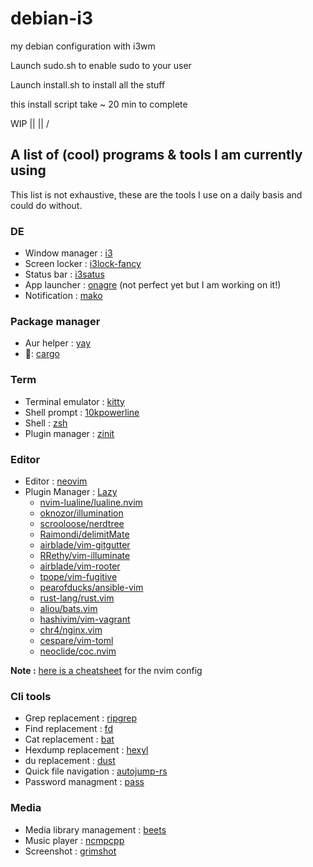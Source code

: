 # debian-i3
my debian configuration with i3wm

Launch sudo.sh to enable sudo to your user

Launch install.sh to install all the stuff

this install script take ~ 20 min to complete

WIP
||
||
\/

## A list of (cool) programs & tools I am currently using   

This list is not exhaustive, these are the tools I use on a daily basis and could do without.

### DE
- Window manager : [i3](https://swaywm.org/)
- Screen locker : [i3lock-fancy](https://github.com/jovanlanik/gtklock)
- Status bar : [i3satus](https://github.com/oknozor/eww)
- App launcher : [onagre](https://github.com/oknozor/onagre) (not perfect yet but I am working on it!)
- Notification : [mako](https://github.com/emersion/mako)

### Package manager
- Aur helper : [yay](https://github.com/Jguer/yay)
- 🦀: [cargo](https://doc.rust-lang.org/cargo/)

### Term
- Terminal emulator : [kitty](https://github.com/jwilm/alacritty)
- Shell prompt : [10kpowerline](https://github.com/starship/starship)
- Shell : [zsh](https://www.zsh.org/)
- Plugin manager : [zinit](https://github.com/zsh-users/antigen)

### Editor
- Editor : [neovim](https://neovim.io/)
- Plugin Manager : [Lazy](https://github.com/junegunn/vim-plug)
    - [nvim-lualine/lualine.nvim](https://github.com/nvim-lualine/lualine)
    - [oknozor/illumination](https://github.com/oknozor/illumination)
    - [scrooloose/nerdtree](https://github.com/scrooloose/nerdtree)
    - [Raimondi/delimitMate](https://github.com/Raimondi/delimitMate)
    - [airblade/vim-gitgutter](https://github.com/airblade/vim-gitgutter)
    - [RRethy/vim-illuminate](https://github.com/RRethy/vim-illuminate)
    - [airblade/vim-rooter](https://github.com/airblade/vim-rooter)
    - [tpope/vim-fugitive](https://github.com/tpope/vim-fugitive)
    - [pearofducks/ansible-vim](https://github.com/pearofducks/ansible-vim)
    - [rust-lang/rust.vim](https://github.com/rust-lang/rust.vim)
    - [aliou/bats.vim](https://github.com/aliou/bats.vim)
    - [hashivim/vim-vagrant](https://github.com/hashivim/vim-vagrant)
    - [chr4/nginx.vim](https://github.com/chr4/nginx.vim)
    - [cespare/vim-toml](https://github.com/cespare/vim-toml)
    - [neoclide/coc.nvim](https://github.com/neoclide/coc.nvim)

**Note :** [here is a cheatsheet](docs/nvim_cheatsheet.md) for the nvim config 

### Cli tools
- Grep replacement : [ripgrep](https://github.com/BurntSushi/ripgrep)
- Find replacement : [fd](https://github.com/sharkdp/fd)
- Cat replacement : [bat](https://github.com/sharkdp/bat) 
- Hexdump replacement : [hexyl](https://github.com/sharkdp/hexyl) 
- du replacement : [dust](https://github.com/bootandy/dust) 
- Quick file navigation : [autojump-rs](https://github.com/xen0n/autojump-rs)
- Password managment : [pass](https://www.passwordstore.org/)

### Media
- Media library management : [beets](http://beets.io/)
- Music player : [ncmpcpp](https://github.com/arybczak/ncmpcpp)
- Screenshot : [grimshot](https://github.com/swaywm/sway/blob/master/contrib/grimshot)


